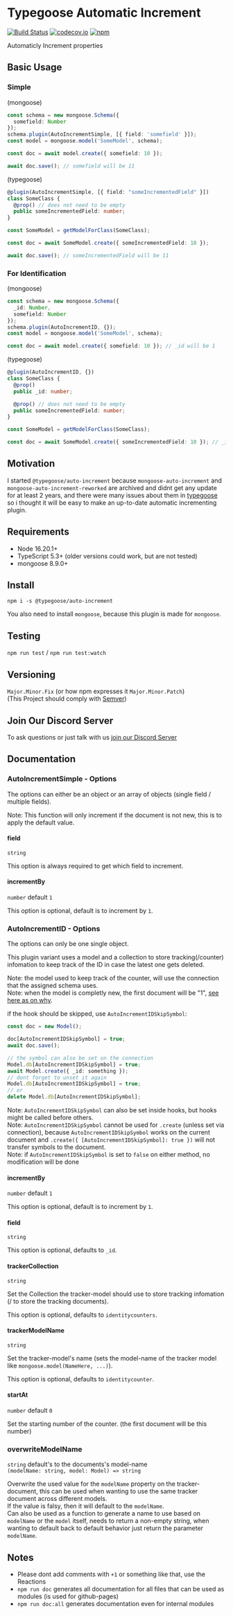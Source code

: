 # Typegoose Automatic Increment

[![Build Status](https://github.com/typegoose/auto-increment/actions/workflows/tests.yml/badge.svg)](https://github.com/typegoose/auto-increment/actions/workflows/tests.yml)
[![codecov.io](https://codecov.io/github/typegoose/auto-increment/coverage.svg?branch=master)](https://codecov.io/github/typegoose/auto-increment?branch=master)
[![npm](https://img.shields.io/npm/dt/@typegoose/auto-increment.svg)](https://www.npmjs.com/package/@typegoose/auto-increment)

Automaticly Increment properties

## Basic Usage

### Simple

(mongoose)

```ts
const schema = new mongoose.Schema({
  somefield: Number
});
schema.plugin(AutoIncrementSimple, [{ field: 'somefield' }]);
const model = mongoose.model('SomeModel', schema);

const doc = await model.create({ somefield: 10 });

await doc.save(); // somefield will be 11
```

(typegoose)

```ts
@plugin(AutoIncrementSimple, [{ field: "someIncrementedField" }])
class SomeClass {
  @prop() // does not need to be empty
  public someIncrementedField: number;
}

const SomeModel = getModelForClass(SomeClass);

const doc = await SomeModel.create({ someIncrementedField: 10 });

await doc.save(); // someIncrementedField will be 11
```

### For Identification

(mongoose)

```ts
const schema = new mongoose.Schema({
  _id: Number,
  somefield: Number
});
schema.plugin(AutoIncrementID, {});
const model = mongoose.model('SomeModel', schema);

const doc = await model.create({ somefield: 10 }); // _id will be 1
```

(typegoose)

```ts
@plugin(AutoIncrementID, {})
class SomeClass {
  @prop()
  public _id: number;

  @prop() // does not need to be empty
  public someIncrementedField: number;
}

const SomeModel = getModelForClass(SomeClass);

const doc = await SomeModel.create({ someIncrementedField: 10 }); // _id will be 1
```

## Motivation

I started `@typegoose/auto-increment` because `mongoose-auto-increment` and `mongoose-auto-increment-reworked` are archived and didnt get any update for at least 2 years, and there were many issues about them in [typegoose](https://github.com/typegoose/typegoose) so i thought it will be easy to make an up-to-date automatic incrementing plugin.

## Requirements

- Node 16.20.1+
- TypeScript 5.3+ (older versions could work, but are not tested)
- mongoose 8.9.0+

## Install

`npm i -s @typegoose/auto-increment`

You also need to install `mongoose`, because this plugin is made for `mongoose`.

## Testing

`npm run test` / `npm run test:watch`

## Versioning

`Major.Minor.Fix` (or how npm expresses it `Major.Minor.Patch`)  
(This Project should comply with [Semver](https://semver.org))

## Join Our Discord Server

To ask questions or just talk with us [join our Discord Server](https://discord.gg/BpGjTTD)

## Documentation

### AutoIncrementSimple - Options

The options can either be an object or an array of objects (single field / multiple fields).

Note: This function will only increment if the document is not new, this is to apply the default value.

#### field

`string`

This option is always required to get which field to increment.

#### incrementBy

`number` default `1`

This option is optional, default is to increment by `1`.

### AutoIncrementID - Options

The options can only be one single object.

This plugin variant uses a model and a collection to store tracking(/counter) infomation to keep track of the ID in case the latest one gets deleted.

Note: the model used to keep track of the counter, will use the connection that the assigned schema uses.  
Note: when the model is completly new, the first document will be "1", [see here as on why](https://github.com/Automattic/mongoose/issues/3617).

if the hook should be skipped, use `AutoIncrementIDSkipSymbol`:

```ts
const doc = new Model();

doc[AutoIncrementIDSkipSymbol] = true;
await doc.save();

// the symbol can also be set on the connection
Model.db[AutoIncrementIDSkipSymbol] = true;
await Model.create({ _id: something });
// dont forget to unset it again
Model.db[AutoIncrementIDSkipSymbol] = true;
// or
delete Model.db[AutoIncrementIDSkipSymbol];
```

Note: `AutoIncrementIDSkipSymbol` can also be set inside hooks, but hooks might be called before others.  
Note: `AutoIncrementIDSkipSymbol` cannot be used for `.create` (unless set via connection), because `AutoIncrementIDSkipSymbol` works on the current document and `.create({ [AutoIncrementIDSkipSymbol]: true })` will not transfer symbols to the document.  
Note: if `AutoIncrementIDSkipSymbol` is set to `false` on either method, no modification will be done

#### incrementBy

`number` default `1`

This option is optional, default is to increment by `1`.

#### field

`string`

This option is optional, defaults to `_id`.

#### trackerCollection

`string`

Set the Collection the tracker-model should use to store tracking infomation (/ to store the tracking documents).

This option is optional, defaults to `identitycounters`.

#### trackerModelName

`string`

Set the tracker-model's name (sets the model-name of the tracker model like `mongoose.model(NameHere, ...)`).

This option is optional, defaults to `identitycounter`.

#### startAt

`number` default `0`

Set the starting number of the counter.
(the first document will be this number)

### overwriteModelName

`string` default's to the documents's model-name  
`(modelName: string, model: Model) => string`

Overwrite the used value for the `modelName` property on the tracker-document, this can be used when wanting to use the same tracker document across different models.  
If the value is falsy, then it will default to the `modelName`.  
Can also be used as a function to generate a name to use based on `modelName` or the `model` itself, needs to return a non-empty string, when wanting to default back to default behavior just return the parameter `modelName`.

## Notes

* Please dont add comments with `+1` or something like that, use the Reactions
* `npm run doc` generates all documentation for all files that can be used as modules (is used for github-pages)
* `npm run doc:all` generates documentation even for internal modules
